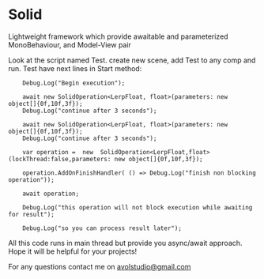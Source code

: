 # Solid
Lightweight framework which provide awaitable and parameterized MonoBehaviour, and Model-View pair

Look at the script named Test. create new scene, add Test to any comp and run. Test have next lines in Start method:

    
        Debug.Log("Begin execution");
        
        await new SolidOperation<LerpFloat, float>(parameters: new object[]{0f,10f,3f});
        Debug.Log("continue after 3 seconds");
        
        await new SolidOperation<LerpFloat, float>(parameters: new object[]{0f,10f,3f});
        Debug.Log("continue after 3 seconds");
        
        var operation =  new  SolidOperation<LerpFloat,float>(lockThread:false,parameters: new object[]{0f,10f,3f});
        
        operation.AddOnFinishHandler( () => Debug.Log("finish non blocking operation"));
        
        await operation;
        
        Debug.Log("this operation will not block execution while awaiting for result");
        
        Debug.Log("so you can process result later");
    
    
All this code runs in main thread but provide you async/await approach.
Hope it will be helpful for your projects!

For any questions contact me on avolstudio@gmail.com
